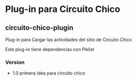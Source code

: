 # Plug-in para Circuito Chico 
## circuito-chico-plugin

Plug-in para Cargar las actividades del sitio de Circuito Chico

Este plug-in tiene dependencias con Piklist

### Version
* 1.0 primera idea para circuito chico